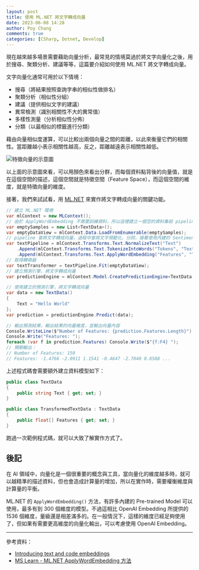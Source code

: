 ```yaml
---
layout: post
title: 使用 ML.NET 將文字轉成向量
date: 2023-06-08 14:28
author: Poy Chang
comments: true
categories: [CSharp, Dotnet, Develop]
---
```


現在越來越多場景需要藉助向量分析，最常見的情境莫過於將文字向量化之後，用於搜尋、聚類分析、建議等等，這篇要介紹如何使用 ML.NET 將文字轉成向量。

文字向量化通常可用於以下情境：

- 搜尋（將結果按照查詢字串的相似性做排名）
- 聚類分析（相似性分組）
- 建議（提供相似文字的建議）
- 異常檢測（識別相關性不大的異常值）
- 多樣性測量（分析相似性分佈）
- 分類（以最相似的標籤進行分類）

藉由向量相似度運算，可以比較出兩個向量之間的距離，以此來衡量它們的相關性。當距離越小表示相關性越高，反之，距離越遠表示相關性越低。

![特徵向量的示意圖](https://i.imgur.com/jLQ7Gdj.png)

以上面的示意圖來看，可以用顏色來看出分群，而每個資料點背後的向量值，就是在這個空間的描述，這個空間就是特徵空間（Feature Space），而這個空間的維度，就是特徵向量的維度。

接著，我們來試試看，用 [ML.NET](https://dotnet.microsoft.com/en-us/apps/machinelearning-ai/ml-dotnet) 來實作將文字轉成向量的關鍵功能。

```csharp
// 建立 ML.NET 環境
var mlContext = new MLContext();
// 由於 ApplyWordEmbedding 不需要訓練資料，所以這裡建立一個空的資料集給 pipeline
var emptySamples = new List<TextData>();
var emptyDataView = mlContext.Data.LoadFromEnumerable(emptySamples);
// pipeline 會將文字轉成向量，過程中會將文字規範化、分詞，接著使用內建的 SentimentSpecificWordEmbedding 預訓練模型，將文字轉成 150 維度的向量
var textPipeline = mlContext.Transforms.Text.NormalizeText("Text")
    .Append(mlContext.Transforms.Text.TokenizeIntoWords("Tokens", "Text"))
    .Append(mlContext.Transforms.Text.ApplyWordEmbedding("Features", "Tokens", WordEmbeddingEstimator.PretrainedModelKind.SentimentSpecificWordEmbedding));
// 取得轉換器
var textTransformer = textPipeline.Fit(emptyDataView);
// 建立預測引擎，將文字轉成向量
var predictionEngine = mlContext.Model.CreatePredictionEngine<TextData, TransformedTextData>(textTransformer);

// 使用建立的預測引擎，將文字轉成向量
var data = new TextData()
{
    Text = "Hello World"
};
var prediction = predictionEngine.Predict(data);

// 輸出預測結果，輸出結果的向量維度，並輸出向量內容
Console.WriteLine($"Number of Features: {prediction.Features.Length}");
Console.Write("Features: ");
foreach (var f in prediction.Features) Console.Write($"{f:F4} ");
// 預期輸出：
// Number of Features: 150
// Features: -1.4766 -2.0911 1.1541 -0.4647 -2.7040 0.8588 ...
```

上述程式碼會需要額外建立資料模型如下：

```csharp
public class TextData
{
    public string Text { get; set; }
}

public class TransformedTextData : TextData
{
    public float[] Features { get; set; }
}
```

跑過一次範例程式碼，就可以大致了解實作方式了。

## 後記

在 AI 領域中，向量化是一個很重要的概念與工具，當向量化的維度越多時，就可以越精準的描述資料，但也會造成計算量的增加，所以在實作時，需要權衡維度與計算量的平衡。

ML.NET 的 `ApplyWordEmbedding()` 方法，有許多內建的 Pre-trained Model 可以使用，最多有到 300 個維度的模型。不過這相比 OpenAI Embedding 所提供的 1536 個維度，量級還是相差滿多的。在一般情況下，這樣的維度已經足夠使用了，但如果有需要更高維度的向量化輸出，可以考慮使用 OpenAI Embedding。

---

參考資料：

* [Introducing text and code embeddings](https://openai.com/blog/introducing-text-and-code-embeddings)
* [MS Learn - ML.NET ApplyWordEmbedding 方法](https://learn.microsoft.com/zh-tw/dotnet/api/microsoft.ml.textcatalog.applywordembedding?WT.mc_id=DT-MVP-5003022)